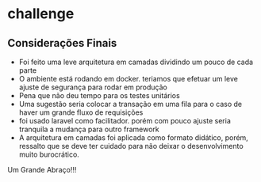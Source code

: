 # challenge
## Considerações Finais

- Foi feito uma leve arquitetura em camadas dividindo um pouco de cada parte
- O ambiente está rodando em docker. teriamos que efetuar um leve ajuste de segurança para rodar em produção
- Pena que não deu tempo para os testes unitários
- Uma sugestão seria colocar a transação em uma fila para o caso de haver um grande fluxo de requisições
- foi usado laravel como facilitador. porém com pouco ajuste seria tranquila a mudança para outro framework
- A arquitetura em camadas foi aplicada como formato didático, porém, ressalto que se deve ter cuidado para não deixar o desenvolvimento muito burocrático.

Um Grande Abraço!!!


